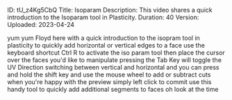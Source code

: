 ID: tU_z4Kg5CbQ
Title: Isoparam
Description: This video shares a quick introduction to the Isoparam tool in Plasticity.
Duration: 40
Version: 
Uploaded: 2023-04-24

yum yum Floyd here with a quick
introduction to the isopram tool in
plasticity to quickly add horizontal or
vertical edges to a face use the
keyboard shortcut Ctrl R to activate the
iso param tool then place the cursor
over the faces you'd like to manipulate
pressing the Tab Key will toggle the UV
Direction switching between vertical and
horizontal and you can press and hold
the shift key and use the mouse wheel to
add or subtract cuts when you're happy
with the preview simply left click to
commit use this handy tool to quickly
add additional segments to faces oh look
at the time
